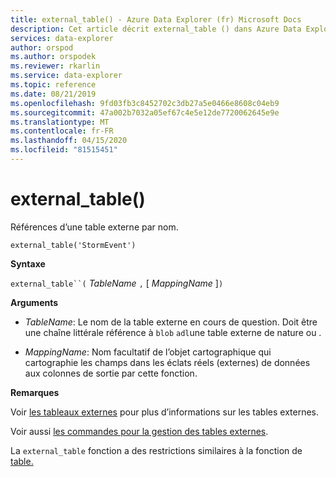 ```yaml
---
title: external_table() - Azure Data Explorer (fr) Microsoft Docs
description: Cet article décrit external_table () dans Azure Data Explorer.
services: data-explorer
author: orspod
ms.author: orspodek
ms.reviewer: rkarlin
ms.service: data-explorer
ms.topic: reference
ms.date: 08/21/2019
ms.openlocfilehash: 9fd03fb3c8452702c3db27a5e0466e8608c04eb9
ms.sourcegitcommit: 47a002b7032a05ef67c4e5e12de7720062645e9e
ms.translationtype: MT
ms.contentlocale: fr-FR
ms.lasthandoff: 04/15/2020
ms.locfileid: "81515451"
---
```

# <a name="external_table"></a>external_table()

Références d’une table externe par nom.

```kusto
external_table('StormEvent')
```

**Syntaxe**

`external_table``(` *TableName* `,` [ *MappingName* ]`)`

**Arguments**

* *TableName*: Le nom de la table externe en cours de question.
  Doit être une chaîne littérale référence à `blob` `adl`une table externe de nature ou . <!-- TODO: Document data formats supported -->

* *MappingName*: Nom facultatif de l’objet cartographique qui cartographie les champs dans les éclats réels (externes) de données aux colonnes de sortie par cette fonction.

**Remarques**

Voir [les tableaux externes](schema-entities/externaltables.md) pour plus d’informations sur les tables externes.

Voir aussi [les commandes pour la gestion des tables externes](../management/externaltables.md).

La `external_table` fonction a des restrictions similaires à la fonction de [table.](tablefunction.md)